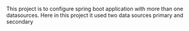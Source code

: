 This project is to configure spring boot application with more than one datasources.
Here in this project it used two data sources primary and secondary
